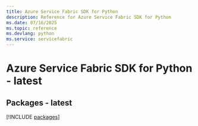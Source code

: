 ```yaml
---
title: Azure Service Fabric SDK for Python
description: Reference for Azure Service Fabric SDK for Python
ms.date: 07/16/2025
ms.topic: reference
ms.devlang: python
ms.service: servicefabric
---
```

# Azure Service Fabric SDK for Python - latest
## Packages - latest
[!INCLUDE [packages](service-fabric-index.md)]